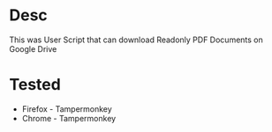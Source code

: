 # Desc
This was User Script that can download Readonly PDF Documents on Google Drive

# Tested
- Firefox - Tampermonkey
- Chrome - Tampermonkey